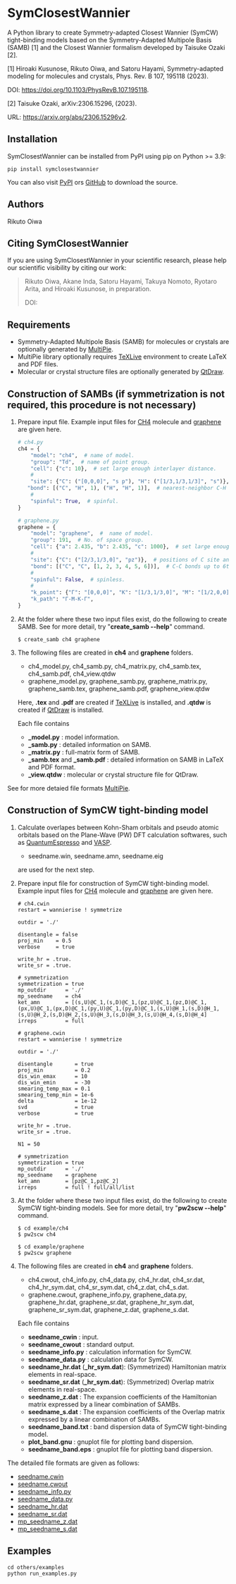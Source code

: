 # SymClosestWannier

A Python library to create Symmetry-adapted Closest Wannier (SymCW) tight-binding models based on the Symmetry-Adapted Multipole Basis (SAMB) [1] and the Closest Wannier formalism developed by Taisuke Ozaki [2].


[1] Hiroaki Kusunose, Rikuto Oiwa, and Satoru Hayami, Symmetry-adapted modeling for molecules and crystals, Phys. Rev. B 107, 195118 (2023).

DOI: https://doi.org/10.1103/PhysRevB.107.195118.

[2] Taisuke Ozaki, arXiv:2306.15296, (2023).

URL: https://arxiv.org/abs/2306.15296v2.


## Installation

SymClosestWannier can be installed from PyPI using pip on Python >= 3.9:
```
pip install symclosestwannier
```
You can also visit
[PyPI](https://pypi.org/project/symclosestwannier/) ors [GitHub](https://github.com/CMT-MU/SymClosestWannier/) to download the source.


## Authors

Rikuto Oiwa


## Citing SymClosestWannier

If you are using SymClosestWannier in your scientific research, please help our scientific visibility by citing our work:

> Rikuto Oiwa, Akane Inda, Satoru Hayami, Takuya Nomoto, Ryotaro Arita, and Hiroaki Kusunose, in preparation.
>
> DOI: []()


## Requirements
- Symmetry-Adapted Multipole Basis (SAMB) for molecules or crystals are optionally generated by [MultiPie](https://github.com/CMT-MU/MultiPie).
- MultiPie library optionally requires [TeXLive](https://www.tug.org/texlive/) environment to create LaTeX and PDF files.
- Molecular or crystal structure files are optionally generated by [QtDraw](https://github.com/CMT-MU/QtDraw).


## Construction of SAMBs (if symmetrization is not required, this procedure is not necessary)

1. Prepare input file. Example input files for [CH4](example/ch4.py) molecule and [graphene](example/graphene.py) are given here.
    ```python
    # ch4.py
    ch4 = {
        "model": "ch4",  # name of model.
        "group": "Td",  # name of point group.
        "cell": {"c": 10},  # set large enough interlayer distance.
        #
        "site": {"C": ("[0,0,0]", "s p"), "H": ("[1/3,1/3,1/3]", "s")},  # positions of C and H sites and their orbitals.
       "bond": [("C", "H", 1), ("H", "H", 1)],  # nearest-neighbor C-H and H-H bonds.
        #
        "spinful": True,  # spinful.
    }
    ```
    ```python
    # graphene.py
    graphene = {
        "model": "graphene",  #  name of model.
        "group": 191,  # No. of space group.
        "cell": {"a": 2.435, "b": 2.435, "c": 1000},  # set large enough interlayer distance.
        #
        "site": {"C": ("[2/3,1/3,0]", "pz")},  # positions of C site and its orbital.
        "bond": [("C", "C", [1, 2, 3, 4, 5, 6])],  # C-C bonds up to 6th neighbors.
        #
        "spinful": False,  # spinless.
        #
        "k_point": {"Γ": "[0,0,0]", "K": "[1/3,1/3,0]", "M": "[1/2,0,0]"},
        "k_path": "Γ-M-K-Γ",
    }
    ```
2. At the folder where these two input files exist, do the following to create SAMB.
See for more detail, try "**create_samb --help**" command.
    ```
    $ create_samb ch4 graphene
    ```
3. The following files are created in **ch4** and **graphene** folders.
    - ch4_model.py, ch4_samb.py, ch4_matrix.py, ch4_samb.tex, ch4_samb.pdf, ch4_view.qtdw
    - graphene_model.py, graphene_samb.py, graphene_matrix.py, graphene_samb.tex, graphene_samb.pdf, graphene_view.qtdw

    Here, **.tex** and **.pdf** are created if [TeXLive](https://www.tug.org/texlive/) is installed, and **.qtdw** is created if [QtDraw](https://github.com/CMT-MU/QtDraw) is installed.

    Each file contains
    - **_model.py** : model information.
    - **_samb.py** : detailed information on SAMB.
    - **_matrix.py** : full-matrix form of SAMB.
    - **_samb.tex** and **_samb.pdf** : detailed information on SAMB in LaTeX and PDF format.
    - **_view.qtdw** : molecular or crystal structure file for QtDraw.

See for more detaied file formats [MultiPie](https://github.com/CMT-MU/MultiPie).


## Construction of SymCW tight-binding model

1. Calculate overlapes between Kohn-Sham orbitals and pseudo atomic orbitals based on the Plane-Wave (PW) DFT calculation softwares, such as [QuantumEspresso](https://www.quantum-espresso.org/) and [VASP](https://www.vasp.at/).
    - seedname.win, seedname.amn, seedname.eig

    are used for the next step.

2. Prepare input file for construction of SymCW tight-binding model. Example input files for [CH4](example/ch4.cwin) molecule and [graphene](example/graphene.cwin) are given here.
    ```
    # ch4.cwin
    restart = wannierise ! symmetrize

    outdir = './'

    disentangle = false
    proj_min    = 0.5
    verbose     = true

    write_hr = .true.
    write_sr = .true.

    # symmetrization
    symmetrization = true
    mp_outdir      = './'
    mp_seedname    = ch4
    ket_amn        = [(s,U)@C_1,(s,D)@C_1,(pz,U)@C_1,(pz,D)@C_1,(px,U)@C_1,(px,D)@C_1,(py,U)@C_1,(py,D)@C_1,(s,U)@H_1,(s,D)@H_1,(s,U)@H_2,(s,D)@H_2,(s,U)@H_3,(s,D)@H_3,(s,U)@H_4,(s,D)@H_4]
    irreps         = full
    ```
    ```
    # graphene.cwin
    restart = wannierise ! symmetrize

    outdir = './'

    disentangle       = true
    proj_min          = 0.2
    dis_win_emax      = 10
    dis_win_emin      = -30
    smearing_temp_max = 0.1
    smearing_temp_min = 1e-6
    delta             = 1e-12
    svd               = true
    verbose           = true

    write_hr = .true.
    write_sr = .true.

    N1 = 50

    # symmetrization
    symmetrization = true
    mp_outdir      = './'
    mp_seedname    = graphene
    ket_amn        = [pz@C_1,pz@C_2]
    irreps         = full ! full/all/list
    ```

3. At the folder where these two input files exist, do the following to create SymCW tight-binding models.
See for more detail, try "**pw2scw --help**" command.
    ```
    $ cd example/ch4
    $ pw2scw ch4

    $ cd example/graphene
    $ pw2scw graphene
    ```
1. The following files are created in **ch4** and **graphene** folders.
    - ch4.cwout, ch4_info.py, ch4_data.py, ch4_hr.dat, ch4_sr.dat, ch4_hr_sym.dat, ch4_sr_sym.dat, ch4_z.dat, ch4_s.dat.
    - graphene.cwout, graphene_info.py, graphene_data.py, graphene_hr.dat, graphene_sr.dat, graphene_hr_sym.dat, graphene_sr_sym.dat, graphene_z.dat, graphene_s.dat.

    Each file contains
    - **seedname_cwin** : input.
    - **seedname_cwout** : standard output.
    - **seedname_info.py** : calculation information for SymCW.
    - **seedname_data.py** : calculation data for SymCW.
    - **seedname_hr.dat** (**_hr_sym.dat**): (Symmetrized) Hamiltonian matrix elements in real-space.
    - **seedname_sr.dat** (**_hr_sym.dat**): (Symmetrized) Overlap matrix elements in real-space.
    - **seedname_z.dat** : The expansion coefficients of the Hamiltonian matrix expressed by a linear combination of SAMBs.
    - **seedname_s.dat** : The expansion coefficients of the Overlap matrix expressed by a linear combination of SAMBs.
    - **seedname_band.txt** : band dispersion data of SymCW tight-binding model.
    - **plot_band.gnu** : gnuplot file for plotting band dispersion.
    - **seedname_band.eps** : gnuplot file for plotting band dispersion.

The detailed file formats are given as follows:
- [seedname.cwin](fmt_cwin.md)
- [seedname.cwout](fmt_cwout.md)
- [seedname_info.py](fmt_info.md)
- [seedname_data.py](fmt_data.md)
- [seedname_hr.dat](fmt_hr.md)
- [seedname_sr.dat](fmt_sr.md)
- [mp_seedname_z.dat](fmt_z.md)
- [mp_seedname_s.dat](fmt_s.md)

## Examples

```
cd others/examples
python run_examples.py
```
